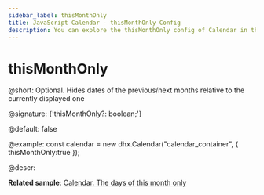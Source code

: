 ```yaml
---
sidebar_label: thisMonthOnly
title: JavaScript Calendar - thisMonthOnly Config 
description: You can explore the thisMonthOnly config of Calendar in the documentation of the DHTMLX JavaScript UI library. Browse developer guides and API reference, try out code examples and live demos, and download a free 30-day evaluation version of DHTMLX Suite 7.
---
```


# thisMonthOnly

@short: Optional. Hides dates of the previous/next months relative to the currently displayed one

@signature: {'thisMonthOnly?: boolean;'}

@default: false

@example:
const calendar = new dhx.Calendar("calendar_container", {
   thisMonthOnly:true
});

@descr:

**Related sample**: [Calendar. The days of this month only](https://snippet.dhtmlx.com/4wi5hbtr)

[comment]: # (@related: calendar/how_to_start.md#initialize-calendar calendar/configuring.md#displayingonlycurrentmonth)
